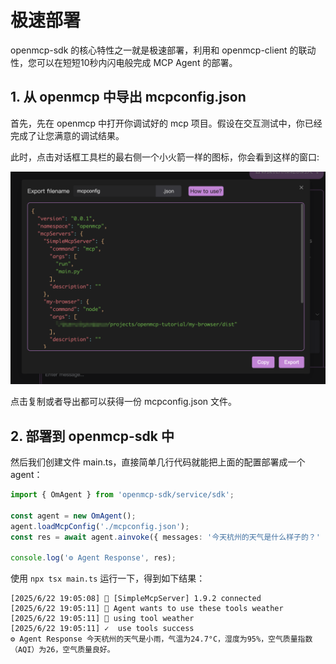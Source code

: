 # 极速部署

openmcp-sdk 的核心特性之一就是极速部署，利用和 openmcp-client 的联动性，您可以在短短10秒内闪电般完成 MCP Agent 的部署。

## 1. 从 openmcp 中导出 mcpconfig.json

首先，先在 openmcp 中打开你调试好的 mcp 项目。假设在交互测试中，你已经完成了让您满意的调试结果。

此时，点击对话框工具栏的最右侧一个小火箭一样的图标，你会看到这样的窗口:

![](./images/export-config.png)

点击复制或者导出都可以获得一份 mcpconfig.json 文件。

## 2. 部署到 openmcp-sdk 中

然后我们创建文件 main.ts，直接简单几行代码就能把上面的配置部署成一个 agent：

```typescript
import { OmAgent } from 'openmcp-sdk/service/sdk';

const agent = new OmAgent();
agent.loadMcpConfig('./mcpconfig.json');  
const res = await agent.ainvoke({ messages: '今天杭州的天气是什么样子的？' });

console.log('⚙️ Agent Response', res);
```


使用 `npx tsx main.ts` 运行一下，得到如下结果：

```
[2025/6/22 19:05:08] 🚀 [SimpleMcpServer] 1.9.2 connected
[2025/6/22 19:05:11] 🤖 Agent wants to use these tools weather
[2025/6/22 19:05:11] 🔧 using tool weather
[2025/6/22 19:05:11] ✓  use tools success
⚙️ Agent Response 今天杭州的天气是小雨，气温为24.7°C，湿度为95%，空气质量指数（AQI）为26，空气质量良好。
```
